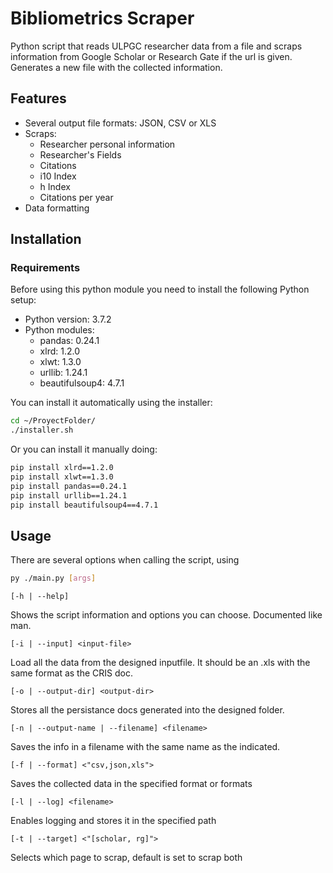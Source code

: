 # Bibliometrics Scraper

Python script that reads ULPGC researcher data from a file and scraps information from Google Scholar or Research Gate if the url is given. Generates a new file with the collected information. 

## Features

- Several output file formats: JSON, CSV or XLS
- Scraps:
    - Researcher personal information
    - Researcher's Fields
    - Citations
    - i10 Index
    - h Index
    - Citations per year
- Data formatting

## Installation

### Requirements

Before using this python module you need to install the following Python setup:
- Python version: 3.7.2
- Python modules:
    - pandas: 0.24.1
    - xlrd: 1.2.0
    - xlwt: 1.3.0
    - urllib: 1.24.1
    - beautifulsoup4: 4.7.1

You can install it automatically using the installer:

```bash
cd ~/ProyectFolder/
./installer.sh 
```

Or you can install it manually doing:

```bash
pip install xlrd==1.2.0
pip install xlwt==1.3.0
pip install pandas==0.24.1
pip install urllib==1.24.1
pip install beautifulsoup4==4.7.1
```

## Usage

There are several options when calling the script, using 

```bash
py ./main.py [args]
```

`[-h | --help]`

Shows the script information and options you can choose. Documented like man.

`[-i | --input] <input-file>`

Load all the data from the designed inputfile. It should be an .xls with the same format as the CRIS doc.
 
`[-o | --output-dir] <output-dir>`

Stores all the persistance docs generated into the designed folder.

`[-n | --output-name | --filename] <filename>`

Saves the info in a filename with the same name as the indicated.

`[-f | --format] <"csv,json,xls">`

Saves the collected data in the specified format or formats 

`[-l | --log] <filename>`

Enables logging and stores it in the specified path

`[-t | --target] <"[scholar, rg]">`

Selects which page to scrap, default is set to scrap both









